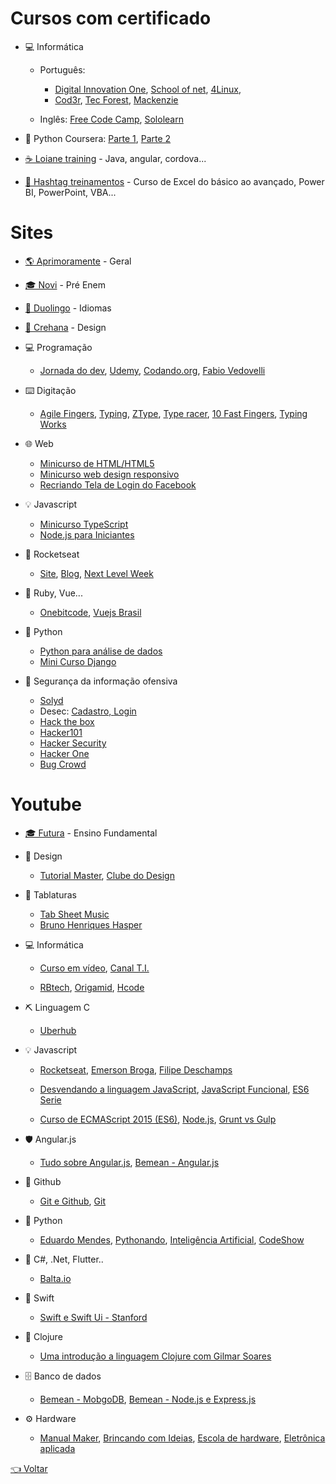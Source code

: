 # Cursos com certificado

- 💻 Informática

  - Português: 
    - [Digital Innovation One](https://digitalinnovation.one),
    [School of net](https://www.schoolofnet.com/cursos/gratuitos),
    [4Linux](https://4linux.com.br/cursos-gratis),
    - [Cod3r](https://www.cod3r.com.br/collections?category=cursos-gratuitos),
    [Tec Forest](https://www.tecforest.com.br/category/cursos),
    [Mackenzie](https://eadcursoslivres.mackenzie.br/index.php)

  - Inglês: 
    [Free Code Camp](https://www.freecodecamp.org/learn),
    [Sololearn](https://www.sololearn.com)
    
- 🐍 Python Coursera: 
    [Parte 1](https://www.coursera.org/learn/ciencia-computacao-python-conceitos), 
    [Parte 2](https://www.coursera.org/learn/ciencia-computacao-python-conceitos-2)

- [☕ Loiane training](https://loiane.training) - Java, angular, cordova...

- [🐸 Hashtag treinamentos](https://www.hashtagtreinamentos.com/) - Curso de Excel do básico ao avançado, Power BI, PowerPoint, VBA...

# Sites

- [🌎 Aprimoramente](https://aprimoramente.com/areas/gratuitos/online) - Geral

- [🎓 Novi](www.novienem.com.br) - Pré Enem

- [💬 Duolingo](https://pt.duolingo.com) - Idiomas

- [🎨 Crehana](https://www.crehana.com/br/cursos-gratis) - Design

- 💻 Programação
  
  - [Jornada do dev](https://jornadadodev.com.br/cursos),
  [Udemy](https://www.udemy.com/courses/it-and-software/?price=price-free&sort=popularity),
  [Codando.org](https://codando.org/material-gratuito),
  [Fabio Vedovelli](https://classes.vedovelli.com.br/courses)
  
- ⌨️ Digitação

  - [Agile Fingers](https://agilefingers.com/pt),
    [Typing](https://www.typing.com/br),
    [ZType](https://zty.pe),
    [Type racer](https://play.typeracer.com),
    [10 Fast Fingers](https://10fastfingers.com/typing-test/portuguese),
    [Typing Works](https://typing.works)

- 🌐 Web

  - [Minicurso de HTML/HTML5](https://www.youtube.com/watch?v=DGeFqagZULA&list=PLEyt1MvK3exQvhz6hFo-66fXbpHY6BGrJ&index=2&t=0s)
  - [Minicurso web design responsivo](https://www.youtube.com/playlist?list=PLZTjHbp2Y782r6cqjm5JU91_sgPxM19k-)
  - [Recriando Tela de Login do Facebook](https://bugnocod.wordpress.com/recriando-tela-login-facebook/?fbclid=IwAR1n_ivx935GS9vAadbqkDWYB8K_F6i7uq2xQaMBEpoyzvVS3RTUCqpw7BI)

- 💡 Javascript

  - [Minicurso TypeScript](https://willianjusten.com.br/mini-curso-gratuito-de-typescript/)
  - [Node.js para Iniciantes](https://treinamento.nodebr.org)

- 🚀 Rocketseat
  
  - [Site](https://rocketseat.com.br),
  [Blog](https://blog.rocketseat.com.br),
  [Next Level Week](https://nextlevelweek.com)
  
- 💎 Ruby, Vue...

  - [Onebitcode](https://onebitcode.com/cursos),
  [Vuejs Brasil](http://www.vuejs-brasil.com.br)
  
- 🐍 Python

  - [Python para análise de dados](https://geracaoanalitica.com.br)
  - [Mini Curso Django](https://lp.treinaweb.com.br/python?fbclid=IwAR0h-VEvT7OZCHywGjk_Gb9TdJWy4RvRoylIhQZd8gyrhjKTE1Bz1AnQJQI#receber)

- 🔐 Segurança da informação ofensiva
  
  - [Solyd](https://solyd.com.br/treinamentos)
  - Desec: [Cadastro, ](https://desecsecurity.com/curso/curso-pentest-gratuito)[Login](https://desecsecurity.com/academy/login)
  - [Hack the box](https://www.hackthebox.eu)  
  - [Hacker101](https://www.hacker101.com)
  - [Hacker Security](capturetheflag.com.br)
  - [Hacker One](https://www.hackerone.com)
  - [Bug Crowd](https://www.bugcrowd.com/try-bugcrowd)

# Youtube

- [🎓 Futura](https://www.youtube.com/c/CanalfuturaOrgBr) - Ensino Fundamental

- 🎨 Design
  - [Tutorial Master](https://www.youtube.com/channel/UC64cfFXE8DXSwDyOekJBDmw), [Clube do Design](https://www.youtube.com/c/ClubedoDesign)
  
- 🎵 Tablaturas 

  - [Tab Sheet Music](https://www.youtube.com/c/TabSheetMusic)
  - [Bruno Henriques Hasper](https://www.youtube.com/playlist?list=PLg4tPBTePKk2VtqY7_fBoHEHpizYKxb1K)
  
- 💻 Informática

  - [Curso em vídeo](https://www.youtube.com/user/cursosemvideo),
  [Canal T.I.](https://www.youtube.com/c/CanalTIoficial)
  
  - [RBtech](https://www.youtube.com/c/RBTechinfo),
  [Origamid](https://www.youtube.com/c/Origamid), 
  [Hcode](https://www.youtube.com/c/HcodeBrasil)
  
- ⛏️ Linguagem C

  - [Uberhub](https://www.youtube.com/channel/UCwiPDmAwR6tQancfkGVSt1Q)
  
- 💡 Javascript

  - [Rocketseat](https://www.youtube.com/channel/UCSfwM5u0Kce6Cce8_S72olg),
  [Emerson Broga](https://www.youtube.com/channel/UC29n3f6JhwqtD-kCJi_BwoA), 
  [Filipe Deschamps](https://www.youtube.com/channel/UCU5JicSrEM5A63jkJ2QvGYw)
  
  - [Desvendando a linguagem JavaScript](https://www.youtube.com/playlist?list=PLQCmSnNFVYnT1-oeDOSBnt164802rkegc),
  [JavaScript Funcional](https://www.youtube.com/playlist?list=PL77JVjKTJT2iAlBJX3buyljqzfoR9nV_R),
  [ES6 Serie](https://www.youtube.com/playlist?list=PL77JVjKTJT2gS3pkXAamNG2EakHA53HcS)
  
  - [Curso de ECMAScript 2015 (ES6)](https://www.youtube.com/playlist?list=PLDm7BSK-M5Yk30T65F5yeuCcStOQBPKq2),
  [Node.js](https://www.youtube.com/playlist?list=PLQCmSnNFVYnTFo60Bt972f8HA4Td7WKwq),
  [Grunt vs Gulp](https://www.youtube.com/playlist?list=PLQCmSnNFVYnTkUx1tVVPumohXVMDwfQcV)
  
- 🛡️ Angular.js

  - [Tudo sobre Angular.js](https://www.youtube.com/playlist?list=PLQCmSnNFVYnTD5p2fR4EXmtlR6jQJMbPb),
  [Bemean - Angular.js](https://www.youtube.com/playlist?list=PL77JVjKTJT2hfviaP9JV_ZyJWSD4je7Df)
  
- 🐙 Github

  - [Git e Github](https://www.youtube.com/playlist?list=PL77JVjKTJT2h4aACrIx1ECmr8h9esjh16),
  [Git](https://www.youtube.com/playlist?list=PLQCmSnNFVYnRdgxOC_ufH58NxlmM6VYd1)
  
- 🐍 Python

  - [Eduardo Mendes](https://www.youtube.com/user/mendesesduardo),
  [Pythonando](https://www.youtube.com/channel/UCDqfUwybgEA9Hg3P32G4Uaw/videos),
  [Inteligência Artificial](https://www.youtube.com/playlist?list=PLMdYygf53DP7YZiFUtGTWJJlvynRyrna-),
  [CodeShow](https://www.youtube.com/user/brunovegan)
  
- 🔮 C#, .Net, Flutter..

  - [Balta.io](https://www.youtube.com/channel/UCgnACLvM9O5lfm9ZBh_d3cg)
  
- 📱 Swift

  - [Swift e Swift Ui - Stanford](https://www.youtube.com/playlist?list=PLMdYygf53DP46rneFgJ7Ab6fJPcMvr8gC)
  
- 🐫 Clojure

  - [Uma introdução a linguagem Clojure com Gilmar Soares](https://www.youtube.com/watch?v=SBtEou4qBzw)
  
- 🗄 Banco de dados

  - [Bemean - MobgoDB](https://www.youtube.com/playlist?list=PL77JVjKTJT2gXHb9FEokJsPEcoOmyF1pY),
  [Bemean - Node.js e Express.js](https://www.youtube.com/playlist?list=PL77JVjKTJT2hP_lxL88oDo2rJvOskpGfJ)
  
- ⚙ Hardware

  - [Manual Maker](https://www.youtube.com/playlist?list=PLYjrJH3e_wDNLUTN32WittrpBxeleEqNpv),
  [Brincando com Ideias](https://www.youtube.com/channel/UCcGk83PAQ5aGR7IVlD_cBaw),
  [Escola de hardware](https://www.youtube.com/playlist?list=PLB3bkcT5ue2gQdII6KKwhloyl2AvtSWL9),
  [Eletrônica aplicada](https://www.youtube.com/c/AmoraVidas)

[👈 Voltar](../README.md)
